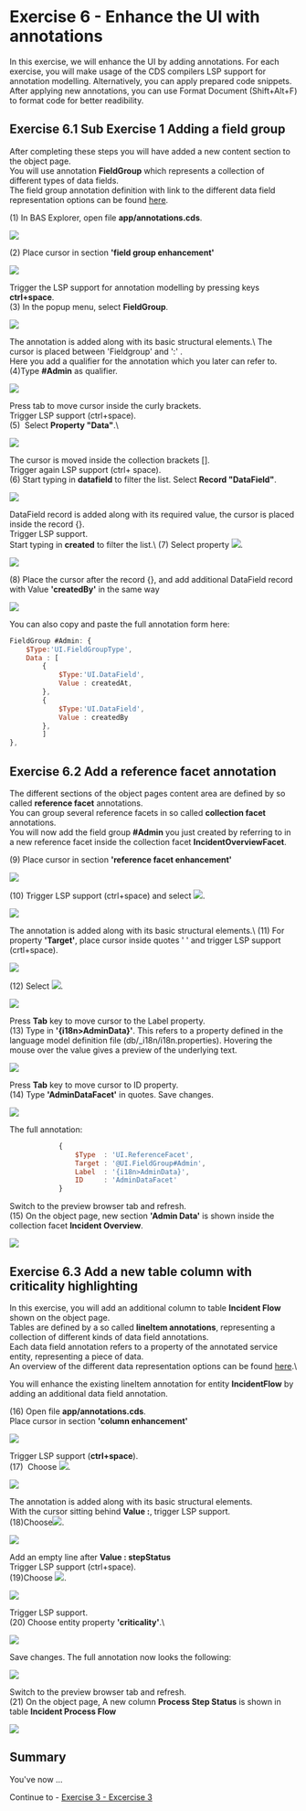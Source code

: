 # Exercise 6 - Enhance the UI with annotations

In this exercise, we will enhance the UI by adding annotations. For each exercise, you will make usage of the CDS compilers
LSP support for annotation modelling. Alternatively, you can apply prepared code snippets.
After applying new annotations, you can use Format Document (Shift+Alt+F) to format code for better readibility.

## Exercise 6.1 Sub Exercise 1 Adding a field group

After completing these steps you will have added a new content section to the object page.\
You will use annotation **FieldGroup** which represents a collection of different types of data fields.\
The field group annotation definition with link to the different data field representation options can be found [here](https://github.com/SAP/odata-vocabularies/blob/master/vocabularies/UI.md#FieldGroupType).

(1) In BAS Explorer, open file **app/annotations.cds**.

![](./images/image1.png)

(2) Place cursor in section **'field group enhancement'**

![](./images/image3.png)

Trigger the LSP support for annotation modelling by pressing keys **ctrl+space**.\
(3) In the popup menu, select **FieldGroup**.

![](./images/image4.png)

The annotation is added along with its basic structural elements.\ 
The cursor is placed between 'Fieldgroup' and ':' .\
Here you add a qualifier for the annotation which you later can refer to.\
(4)Type **#Admin** as qualifier. 

![](./images/image6.png)

Press tab to move cursor inside the curly brackets.\
Trigger LSP support (ctrl+space).\
(5)  Select **Property "Data"**.\ 

![](./images/image7.png)

The cursor is moved inside the collection brackets [].\
Trigger again LSP support (ctrl+ space).\
(6) Start typing in **datafield** to filter the list. Select **Record "DataField"**.

![](./images/image8.png)

DataField record is added along with its required value, the cursor is placed inside the record {}.\
Trigger LSP support.\
Start typing in **created** to filter the list.\ 
(7) Select property ![](./images/image10.png).

![](./images/image9.png)

(8) Place the cursor after the record {}, and add additional DataField record with Value **'createdBy'** in the same way

![](./images/image11.png)

You can also copy and paste the full annotation form here:

```js
FieldGroup #Admin: {
    $Type:'UI.FieldGroupType',
    Data : [
        {
            $Type:'UI.DataField',
            Value : createdAt,
        },
        {
            $Type:'UI.DataField',
            Value : createdBy
        },
        ]
},
```

## Exercise 6.2 Add a reference facet annotation

The different sections of the object pages content area are defined by so called **reference facet** annotations.\
You can group several reference facets in so called **collection facet** annotations.\
You will now add the field group **#Admin** you just created by referring to in a new reference facet inside the  collection facet **IncidentOverviewFacet**.

(9) Place cursor in section **'reference facet enhancement'**

![](./images/image12.png)

(10) Trigger LSP support (ctrl+space) and select ![](./images/image14.png).

![](./images/image13.png)

The annotation is added along with its basic structural elements.\ 
(11) For property **'Target'**, place cursor inside quotes ' ' and trigger LSP support (crtl+space).

![](./images/image15.png)

(12) Select ![](./images/image17.png).

![](./images/image16.png)

Press **Tab** key to move cursor to the Label property.\
(13) Type in **'{i18n\>AdminData}'**. This refers to a property defined in the language model definition file (db/_i18n/i18n.properties). Hovering the mouse over the value gives a preview of the underlying text.

![](./images/image19.png)

Press **Tab** key to move cursor to ID property.\
(14) Type **'AdminDataFacet'** in quotes. Save changes.

![](./images/image20.png)

The full annotation:
```js
            {
                $Type  : 'UI.ReferenceFacet',
                Target : '@UI.FieldGroup#Admin',
                Label  : '{i18n>AdminData}',
                ID     : 'AdminDataFacet'
            }
```

Switch to the preview browser tab and refresh.\
(15) On the object page, new section **'Admin Data'** is shown inside the collection facet **Incident Overview**.

![](./images/image21.png)

## Exercise 6.3 Add a new table column with criticality highlighting

In this exercise, you will add an additional column to table **Incident Flow** shown on the object page.\
Tables are defined by a so called **lineItem annotations**, representing a collection of different kinds of data field annotations.\
Each data field annotation refers to a property of the annotated service entity, representing a piece of data.\
An overview of the different data representation options can be found [here](https://github.com/SAP/odata-vocabularies/blob/master/vocabularies/UI.md#DataFieldAbstract).\

You will enhance the existing lineItem annotation for entity **IncidentFlow** by adding an additional data field annotation.

(16) Open file **app/annotations.cds**.\
Place cursor in section **'column enhancement'**

![](./images/image22.png)

Trigger LSP support (**ctrl+space**).\
(17)  Choose ![](./images/image24.png).

![](./images/image23.png)

The annotation is added along with its basic structural elements.\
With the cursor sitting behind **Value :**, trigger LSP support.\
(18)Choose![](./images/image26.png).

![](./images/image25.png)

Add an empty line after **Value : stepStatus**\
Trigger LSP support (ctrl+space).\
(19)Choose ![](./images/image28.png).

![](./images/image27.png)

Trigger LSP support.\
(20) Choose entity property **'criticality'**.\

![](./images/image29.png)

Save changes.
The full annotation now looks the following:

![](./images/image30.png)

Switch to the preview browser tab and refresh.\
(21) On the object page, A new column **Process Step Status** is shown
in table **Incident Process Flow**

![](./images/image31.png)

## Summary

You've now ...

Continue to - [Exercise 3 - Excercise 3 ](../ex3/README.md)
